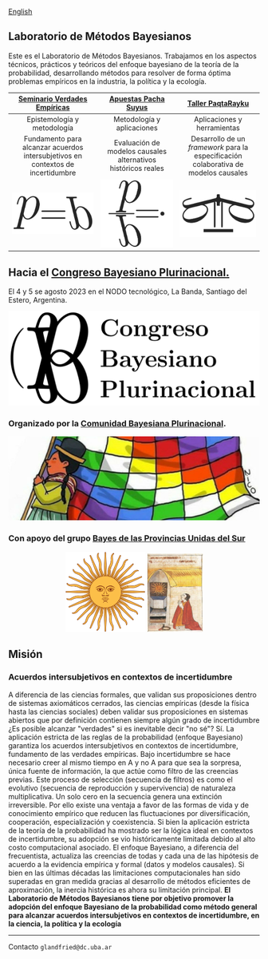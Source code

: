 [English](https://MetodosBayesianos.github.io/en/home)

## Laboratorio de Métodos Bayesianos

Este es el Laboratorio de Métodos Bayesianos.
Trabajamos en los aspectos técnicos, prácticos y teóricos del enfoque bayesiano de la teoría de la probabilidad, desarrollando métodos para resolver de forma óptima problemas empíricos en la industria, la política y la ecología.

[Seminario Verdades Empíricas](https://MetodosBayesianos.github.io/seminario) |  [Apuestas Pacha Suyus](https://MetodosBayesianos.github.io/apuestas) | [Taller PaqtaRayku](https://MetodosBayesianos.github.io/taller)
:-------------------------:|:-------------------------:|:-------------------------:
Epistemología y metodología | Metodología y aplicaciones | Aplicaciones y herramientas
Fundamento para alcanzar acuerdos intersubjetivos en contextos de incertidumbre | Evaluación de modelos causales alternativos históricos reales | Desarrollo de un *framework* para la especificación colaborativa de modelos causales
[![Comunidad](https://raw.githubusercontent.com/glandfried/images/master/logos/pEQb_400.png)](https://verdadesempiricas.github.io/) | [![Comunidad](https://raw.githubusercontent.com/glandfried/images/master/logos/PdivB.png)](https://PachaSuyus.github.io/) | [![Comunidad](https://raw.githubusercontent.com/glandfried/images/master/logos/balanza_cerca.png)](https://PaqtaRayku.github.io/)

## Hacia el [**Congreso Bayesiano Plurinacional**.](https://bayesdelsur.com.ar/)

El 4 y 5 se agosto 2023 en el NODO tecnológico, La Banda, Santiago del Estero, Argentina.

[![logo](https://raw.githubusercontent.com/glandfried/images/master/logos/CBP.png)](https://bayesdelsur.com.ar/)

### Organizado por la [**Comunidad Bayesiana Plurinacional**](https://comunidadbayesianaplurinacional.github.io/).

![com](https://raw.githubusercontent.com/glandfried/images/master/whipalaNico.jpeg)

### Con apoyo del grupo [**Bayes de las Provincias Unidas del Sur**](https://bayesplurinacional.github.io/)

<p align="center">
  <img src="https://raw.githubusercontent.com/glandfried/images/master/inti.png" style="width: 32%;"/>
  <img src="https://raw.githubusercontent.com/glandfried/images/master/pachacuteckoricancha.jpg" style="width: 22%;"/>
</p>

## Misión

### Acuerdos intersubjetivos en contextos de incertidumbre

A diferencia de las ciencias formales, que validan sus proposiciones dentro de sistemas axiomáticos cerrados, las ciencias empíricas (desde la física hasta las ciencias sociales) deben validar sus proposiciones en sistemas abiertos que por definición contienen siempre algún grado de incertidumbre ¿Es posible alcanzar "verdades" si es inevitable decir "no sé"? Sí. La aplicación estricta de las reglas de la probabilidad (enfoque Bayesiano) garantiza los acuerdos intersubjetivos en contextos de incertidumbre, fundamento de las verdades empíricas. Bajo incertidumbre se hace necesario creer al mismo tiempo en A y no A para que sea la sorpresa, única fuente de información, la que actúe como filtro de las creencias previas. Este proceso de selección (secuencia de filtros) es como el evolutivo (secuencia de reproducción y supervivencia) de naturaleza multiplicativa. Un solo cero en la secuencia genera una extinción irreversible. Por ello existe una ventaja a favor de las formas de vida y de conocimiento empírico que reducen las fluctuaciones por diversificación, cooperación, especialización y coexistencia. Si bien la aplicación estricta de la teoría de la probabilidad ha mostrado ser la lógica ideal en contextos de incertidumbre, su adopción se vio históricamente limitada debido al alto costo computacional asociado. El enfoque Bayesiano, a diferencia del frecuentista, actualiza las creencias de todas y cada una de las hipótesis de acuerdo a la evidencia empírica y formal (datos y modelos causales). Si bien en las últimas décadas las limitaciones computacionales han sido superadas en gran medida gracias al desarrollo de métodos eficientes de aproximación, la inercia histórica es ahora su limitación principal. **El Laboratorio de Métodos Bayesianos tiene por objetivo promover la adopción del enfoque Bayesiano de la probabilidad como método general para alcanzar acuerdos intersubjetivos en contextos de incertidumbre, en la ciencia, la política y la ecología**

---

Contacto `glandfried@dc.uba.ar`
